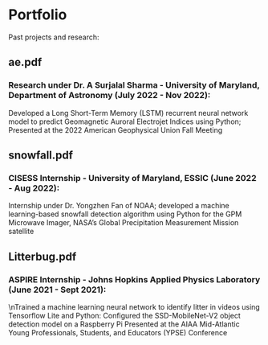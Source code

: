 # Portfolio
Past projects and research:

## ae.pdf 
### Research under Dr. A Surjalal Sharma - University of Maryland, Department of Astronomy (July 2022 - Nov 2022): <br />
Developed a Long Short-Term Memory (LSTM) recurrent neural network model to predict Geomagnetic Auroral Electrojet Indices using Python; Presented at the 2022 American Geophysical Union Fall Meeting

## snowfall.pdf
### CISESS Internship - University of Maryland, ESSIC (June 2022 - Aug 2022): <br />
Internship under Dr. Yongzhen Fan of NOAA; developed a machine learning-based snowfall detection algorithm using Python for the GPM Microwave Imager, NASA’s Global Precipitation Measurement Mission satellite

## Litterbug.pdf
### ASPIRE Internship - Johns Hopkins Applied Physics Laboratory (June 2021 - Sept 2021): <br />
\nTrained a machine learning neural network to identify litter in videos using Tensorflow Lite and Python: Configured the SSD-MobileNet-V2 object detection model on a Raspberry Pi
Presented at the AIAA Mid-Atlantic Young Professionals, Students, and Educators (YPSE) Conference


